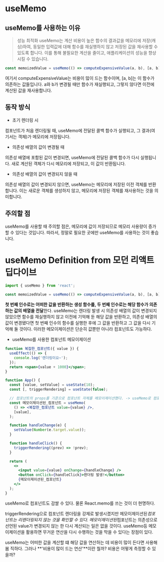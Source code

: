 # useMemo

## useMemo를 사용하는 이유

> 성능 최적화
> useMemo는 계산 비용이 높은 함수의 결과값을 메모리에 저장(캐싱)하여, 동일한 입력값에 대해 함수를 재실행하지 않고 저장된 값을 재사용할 수 있도록 합니다. 이를 통해 불필요한 계산을 줄이고, 애플리케이션의 성능을 향상시킬 수 있습니다.

```JavaScript
const memoizedValue = useMemo(() => computeExpensiveValue(a, b), [a, b]);
```

여기서 computeExpensiveValue는 비용이 많이 드는 함수이며, [a, b]는 이 함수가 의존하는 값들입니다. a와 b가 변경될 때만 함수가 재실행되고, 그렇지 않다면 이전에 계산된 값을 재사용합니다.

## 동작 방식

- 초기 렌더링 시

컴포넌트가 처음 렌더링될 때, useMemo에 전달된 콜백 함수가 실행되고, 그 결과(여기서는 객체)가 메모리에 저장됩니다.

- 의존성 배열의 값이 변경될 때

의존성 배열에 포함된 값이 변경되면, useMemo에 전달된 콜백 함수가 다시 실행됩니다. 새로 계산된 객체가 다시 메모리에 저장되고, 이 값이 반환됩니다.

- 의존성 배열의 값이 변경되지 않을 때

의존성 배열의 값이 변경되지 않으면, useMemo는 메모리에 저장된 이전 객체를 반환합니다. 이는 새로운 객체를 생성하지 않고, 메모리에 저장된 객체를 재사용하는 것을 의미합니다.

## 주의할 점

useMemo를 사용할 때 주의할 점은, 메모리에 값이 저장되므로 메모리 사용량이 증가할 수 있다는 것입니다. 따라서, 정말로 필요한 곳에만 useMemo를 사용하는 것이 좋습니다.

# useMemo Definition from 모던 리액트 딥다이브

```jsx
import { useMemo } from 'react';

const memoizedValue = useMemo(() => computeExpensiveValue(a, b), [a, b]);
```

**첫 번째 인수로는 어떠한 값을 반환하는 생성 함수를, 두 번째 인수로는 해당 함수가 의존하는 값의 배열을 전달**한다. useMemo는 렌더링 발생 시 의존성 배열의 값이 변경되지 않았으면 함수를 재실행하지 않고 이전에 기억해 둔 해당 값을 반환하고, 의존성 배열의 값이 변경됐다면 첫 번째 인수의 함수를 실행한 후에 그 값을 반환하고 그 값을 다시 기억해 둘 것이다. 이러한 메모이제이션은 단순히 값뿐만 아니라 컴포넌트도 가능하다.

- useMemo를 사용한 컴포넌트 메모이제이션

```jsx
function 복잡한_컴포넌트({ value }) {
  useEffect(() => {
    console.log('렌더링이요~');
  });
  return <span>{value + 1000}</span>;
}

function App() {
  const [value, setValue] = useState(10);
  const [, triggerRendering] = useState(false);

  // 컴포넌트의 props를 기준으로 컴포넌트 자체를 메모이제이션했다. -> useMemo로 컴포넌트 감쌀 수 있다.
  const 메모이제이션된_컴포넌트 = useMemo(
    () => <복잡한_컴포넌트 value={value} />,
    [value],
  );

  function handleChange(e) {
    setValue(Number(e.target.value));
  }

  function handleClick() {
    triggerRendering((prev) => !prev);
  }

  return (
    <>
      <input value={value} onChange={handleChange} />
      <button onClick={handleClick}>렌더링 발생!</button>
      {메모이제이션된_컴포넌트}
    </>
  );
}
```

useMemo로 컴포넌트도 감쌀 수 있다. 물론 React.memo를 쓰는 것이 더 현명하다.

triggerRendering으로 컴포넌트 렌더링을 강제로 발생시켰지만 메모이제이션된*컴포넌트는 리렌더링되지 않는 것을 확인할 수 있다.
메모이제이션된*컴포넌트는 의존성으로 선언된 value가 변경되지 않는 한 다시 계산되는 일은 없을 것이다.
useMemo등 메모이제이션을 활용하면 무거운 연산을 다시 수행하는 것을 막을 수 있다는 장점이 있다.

useMemo는 어떠한 값을 계산할 떄 해당 값을 연산하는 데 비용이 많이 든다면 사용해 봄 직하다. 그러나 **'비용이 많이 드는 연산'**이란 뭘까? 비용은 어떻게 측정할 수 있을까?
